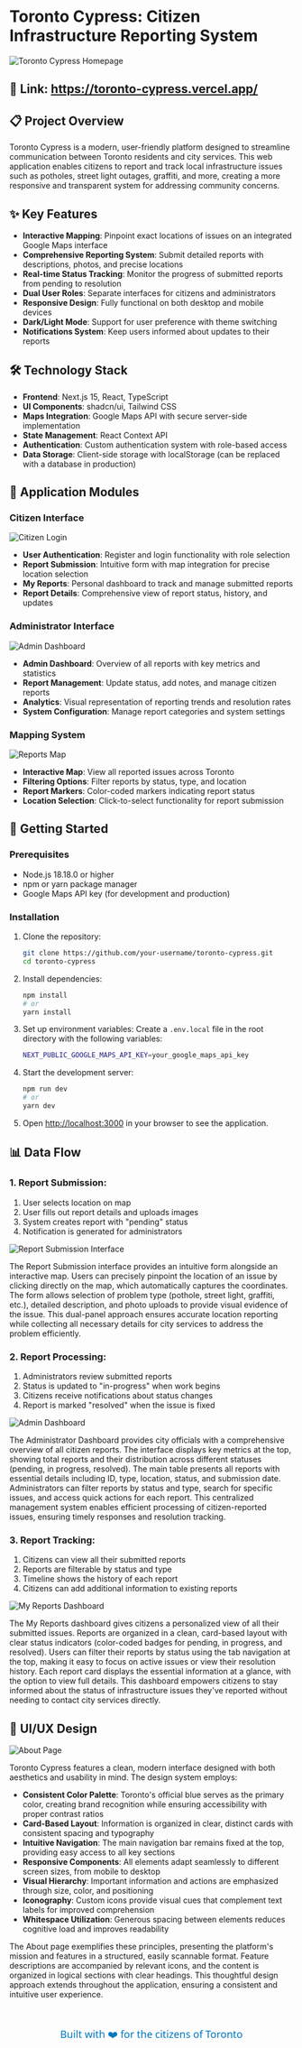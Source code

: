 # Toronto Cypress: Citizen Infrastructure Reporting System

![Toronto Cypress Homepage](https://hebbkx1anhila5yf.public.blob.vercel-storage.com/image-wMZrya387OPJtRQruRSANmMWOjsWZs.png)

## 🔗 Link: https://toronto-cypress.vercel.app/

## 📋 Project Overview

Toronto Cypress is a modern, user-friendly platform designed to streamline communication between Toronto residents and city services. This web application enables citizens to report and track local infrastructure issues such as potholes, street light outages, graffiti, and more, creating a more responsive and transparent system for addressing community concerns.

## ✨ Key Features

- **Interactive Mapping**: Pinpoint exact locations of issues on an integrated Google Maps interface
- **Comprehensive Reporting System**: Submit detailed reports with descriptions, photos, and precise locations
- **Real-time Status Tracking**: Monitor the progress of submitted reports from pending to resolution
- **Dual User Roles**: Separate interfaces for citizens and administrators
- **Responsive Design**: Fully functional on both desktop and mobile devices
- **Dark/Light Mode**: Support for user preference with theme switching
- **Notifications System**: Keep users informed about updates to their reports

## 🛠️ Technology Stack

- **Frontend**: Next.js 15, React, TypeScript
- **UI Components**: shadcn/ui, Tailwind CSS
- **Maps Integration**: Google Maps API with secure server-side implementation
- **State Management**: React Context API
- **Authentication**: Custom authentication system with role-based access
- **Data Storage**: Client-side storage with localStorage (can be replaced with a database in production)

## 📱 Application Modules

### Citizen Interface

![Citizen Login](https://hebbkx1anhila5yf.public.blob.vercel-storage.com/image-rQxUtLYPOIdx4tKKSAJBelnJxsA4oU.png)

- **User Authentication**: Register and login functionality with role selection
- **Report Submission**: Intuitive form with map integration for precise location selection
- **My Reports**: Personal dashboard to track and manage submitted reports
- **Report Details**: Comprehensive view of report status, history, and updates

### Administrator Interface

![Admin Dashboard](https://hebbkx1anhila5yf.public.blob.vercel-storage.com/image-gBDEFj3d6RvIiJrcf16opk3jfzIOp8.png)

- **Admin Dashboard**: Overview of all reports with key metrics and statistics
- **Report Management**: Update status, add notes, and manage citizen reports
- **Analytics**: Visual representation of reporting trends and resolution rates
- **System Configuration**: Manage report categories and system settings

### Mapping System

![Reports Map](https://hebbkx1anhila5yf.public.blob.vercel-storage.com/image-HG5oWbZ80JquoSkXMl1N7Cr5aG9qvk.png)

- **Interactive Map**: View all reported issues across Toronto
- **Filtering Options**: Filter reports by status, type, and location
- **Report Markers**: Color-coded markers indicating report status
- **Location Selection**: Click-to-select functionality for report submission

## 🚀 Getting Started

### Prerequisites

- Node.js 18.18.0 or higher
- npm or yarn package manager
- Google Maps API key (for development and production)

### Installation

1. Clone the repository:
   ```bash
   git clone https://github.com/your-username/toronto-cypress.git
   cd toronto-cypress

2. Install dependencies:
   ```bash
   npm install
   # or
   yarn install

3. Set up environment variables:
Create a `.env.local` file in the root directory with the following variables:
   ```bash
   NEXT_PUBLIC_GOOGLE_MAPS_API_KEY=your_google_maps_api_key

4. Start the development server:
   ```bash
   npm run dev
   # or
   yarn dev

5. Open [http://localhost:3000](http://localhost:3000) in your browser to see the application.


## 📊 Data Flow

### 1. **Report Submission**:

1. User selects location on map
2. User fills out report details and uploads images
3. System creates report with "pending" status
4. Notification is generated for administrators

![Report Submission Interface](https://hebbkx1anhila5yf.public.blob.vercel-storage.com/image-iv6WvZjkFqYhto1qw59BHgRaNO2MZe.png)

The Report Submission interface provides an intuitive form alongside an interactive map. Users can precisely pinpoint the location of an issue by clicking directly on the map, which automatically captures the coordinates. The form allows selection of problem type (pothole, street light, graffiti, etc.), detailed description, and photo uploads to provide visual evidence of the issue. This dual-panel approach ensures accurate location reporting while collecting all necessary details for city services to address the problem efficiently.

### 2. **Report Processing**:

1. Administrators review submitted reports
2. Status is updated to "in-progress" when work begins
3. Citizens receive notifications about status changes
4. Report is marked "resolved" when the issue is fixed

![Admin Dashboard](https://hebbkx1anhila5yf.public.blob.vercel-storage.com/image-gBDEFj3d6RvIiJrcf16opk3jfzIOp8.png)

The Administrator Dashboard provides city officials with a comprehensive overview of all citizen reports. The interface displays key metrics at the top, showing total reports and their distribution across different statuses (pending, in progress, resolved). The main table presents all reports with essential details including ID, type, location, status, and submission date. Administrators can filter reports by status and type, search for specific issues, and access quick actions for each report. This centralized management system enables efficient processing of citizen-reported issues, ensuring timely responses and resolution tracking.

### 3. **Report Tracking**:

1. Citizens can view all their submitted reports
2. Reports are filterable by status and type
3. Timeline shows the history of each report
4. Citizens can add additional information to existing reports

![My Reports Dashboard](https://hebbkx1anhila5yf.public.blob.vercel-storage.com/image-lQ1lmJP74i5qkZ95EkD98Qa3QV0miV.png)

The My Reports dashboard gives citizens a personalized view of all their submitted issues. Reports are organized in a clean, card-based layout with clear status indicators (color-coded badges for pending, in progress, and resolved). Users can filter their reports by status using the tab navigation at the top, making it easy to focus on active issues or view their resolution history. Each report card displays the essential information at a glance, with the option to view full details. This dashboard empowers citizens to stay informed about the status of infrastructure issues they've reported without needing to contact city services directly.

## 🎨 UI/UX Design

![About Page](https://hebbkx1anhila5yf.public.blob.vercel-storage.com/image-9umlSEhE6mbm7kDidFM1wcEgzeeKYl.png)

Toronto Cypress features a clean, modern interface designed with both aesthetics and usability in mind. The design system employs:

- **Consistent Color Palette**: Toronto's official blue serves as the primary color, creating brand recognition while ensuring accessibility with proper contrast ratios
- **Card-Based Layout**: Information is organized in clear, distinct cards with consistent spacing and typography
- **Intuitive Navigation**: The main navigation bar remains fixed at the top, providing easy access to all key sections
- **Responsive Components**: All elements adapt seamlessly to different screen sizes, from mobile to desktop
- **Visual Hierarchy**: Important information and actions are emphasized through size, color, and positioning
- **Iconography**: Custom icons provide visual cues that complement text labels for improved comprehension
- **Whitespace Utilization**: Generous spacing between elements reduces cognitive load and improves readability

The About page exemplifies these principles, presenting the platform's mission and features in a structured, easily scannable format. Feature descriptions are accompanied by relevant icons, and the content is organized in logical sections with clear headings. This thoughtful design approach extends throughout the application, ensuring a consistent and intuitive user experience.

<div align="center" style="margin-top: 50px; margin-bottom: 50px; font-family: 'Segoe UI', Tahoma, Geneva, Verdana, sans-serif; font-size: 18px; color: #0077C0;">
  <p>Built with ❤️ for the citizens of Toronto</p>
</div>
